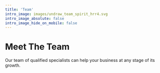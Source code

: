 ```yaml
---
title: 'Team'
intro_image: images/undraw_team_spirit_hrr4.svg
intro_image_absolute: false
intro_image_hide_on_mobile: false
---
```


# Meet The Team

Our team of qualified specialists can help your business at any stage of its
growth.
